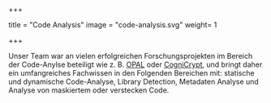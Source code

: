 +++

title = "Code Analysis"
image = "code-analysis.svg"
weight= 1

+++


Unser Team war an vielen erfolgreichen Forschungsprojekten im Bereich der Code-Anylse beteiligt wie z. B. [OPAL](https://www.opal-project.de/) oder [CogniCrypt](https://www.crossing.tu-darmstadt.de/research_crossing/cognicrypt/index.en.jsp), und bringt daher ein umfangreiches Fachwissen in den Folgenden Bereichen mit: statische und dynamische Code-Analyse, Library Detection, Metadaten Analyse und Analyse von maskiertem oder verstecken Code.
